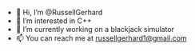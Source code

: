 - 👋 Hi, I’m @RussellGerhard
- 👀 I’m interested in C++
- 🌱 I’m currently working on a blackjack simulator
- 📫 You can reach me at russellgerhard1@gmail.com

<!---
RussellGerhard/RussellGerhard is a ✨ special ✨ repository because its `README.md` (this file) appears on your GitHub profile.
You can click the Preview link to take a look at your changes.
--->
